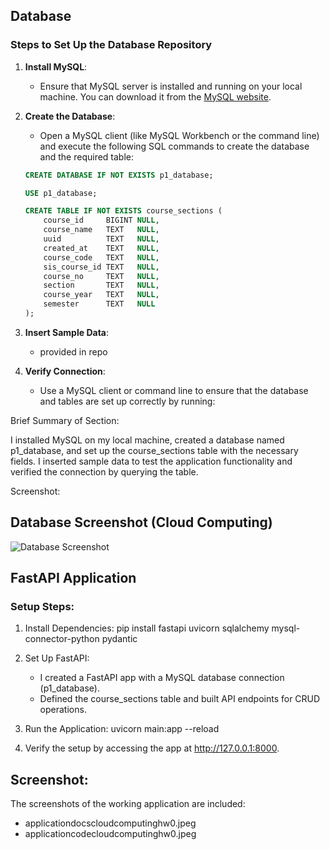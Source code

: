 ## Database

### Steps to Set Up the Database Repository

1. **Install MySQL**: 
   - Ensure that MySQL server is installed and running on your local machine. You can download it from the [MySQL website](https://dev.mysql.com/downloads/mysql/).

2. **Create the Database**: 
   - Open a MySQL client (like MySQL Workbench or the command line) and execute the following SQL commands to create the database and the required table:
   ```sql
   CREATE DATABASE IF NOT EXISTS p1_database;

   USE p1_database;

   CREATE TABLE IF NOT EXISTS course_sections (
       course_id     BIGINT NULL,
       course_name   TEXT   NULL,
       uuid          TEXT   NULL,
       created_at    TEXT   NULL,
       course_code   TEXT   NULL,
       sis_course_id TEXT   NULL,
       course_no     TEXT   NULL,
       section       TEXT   NULL,
       course_year   TEXT   NULL,
       semester      TEXT   NULL
   );

3. **Insert Sample Data**: 
   - provided in repo
  
4. **Verify Connection**: 
   - Use a MySQL client or command line to ensure that the database and tables are set up correctly by running:
  
Brief Summary of Section:

I installed MySQL on my local machine, created a database named p1_database, and set up the course_sections table with the necessary fields. I inserted sample data to test the application functionality and verified the connection by querying the table.

Screenshot: 

## Database Screenshot (Cloud Computing)

![Database Screenshot](./databasecloudcomputinghw0.jpeg)



## FastAPI Application

### Setup Steps:
1. Install Dependencies:
   pip install fastapi uvicorn sqlalchemy mysql-connector-python pydantic

2. Set Up FastAPI:
   - I created a FastAPI app with a MySQL database connection (p1_database).
   - Defined the course_sections table and built API endpoints for CRUD operations.

3. Run the Application:
   uvicorn main:app --reload

4. Verify the setup by accessing the app at http://127.0.0.1:8000.

## Screenshot:
The screenshots of the working application are included:

- applicationdocscloudcomputinghw0.jpeg
- applicationcodecloudcomputinghw0.jpeg




